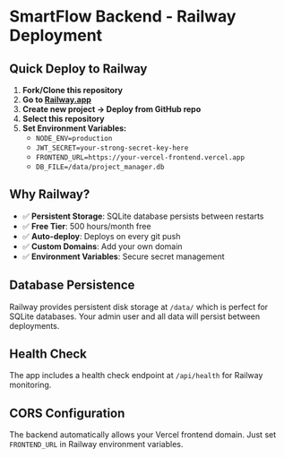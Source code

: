 # SmartFlow Backend - Railway Deployment

## Quick Deploy to Railway

1. **Fork/Clone this repository**
2. **Go to [Railway.app](https://railway.app)**
3. **Create new project → Deploy from GitHub repo**
4. **Select this repository**
5. **Set Environment Variables:**
   - `NODE_ENV=production`
   - `JWT_SECRET=your-strong-secret-key-here`
   - `FRONTEND_URL=https://your-vercel-frontend.vercel.app`
   - `DB_FILE=/data/project_manager.db`

## Why Railway?

- ✅ **Persistent Storage**: SQLite database persists between restarts
- ✅ **Free Tier**: 500 hours/month free
- ✅ **Auto-deploy**: Deploys on every git push
- ✅ **Custom Domains**: Add your own domain
- ✅ **Environment Variables**: Secure secret management

## Database Persistence

Railway provides persistent disk storage at `/data/` which is perfect for SQLite databases. Your admin user and all data will persist between deployments.

## Health Check

The app includes a health check endpoint at `/api/health` for Railway monitoring.

## CORS Configuration

The backend automatically allows your Vercel frontend domain. Just set `FRONTEND_URL` in Railway environment variables.
